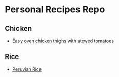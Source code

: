 # Personal Recipes Repo

## Chicken
* [Easy oven chicken thighs with stewed tomatoes](/chicken/easy_oven_chicken_thighs.md)

## Rice
* [Peruvian Rice](/rice/peruvian_rice.md)
